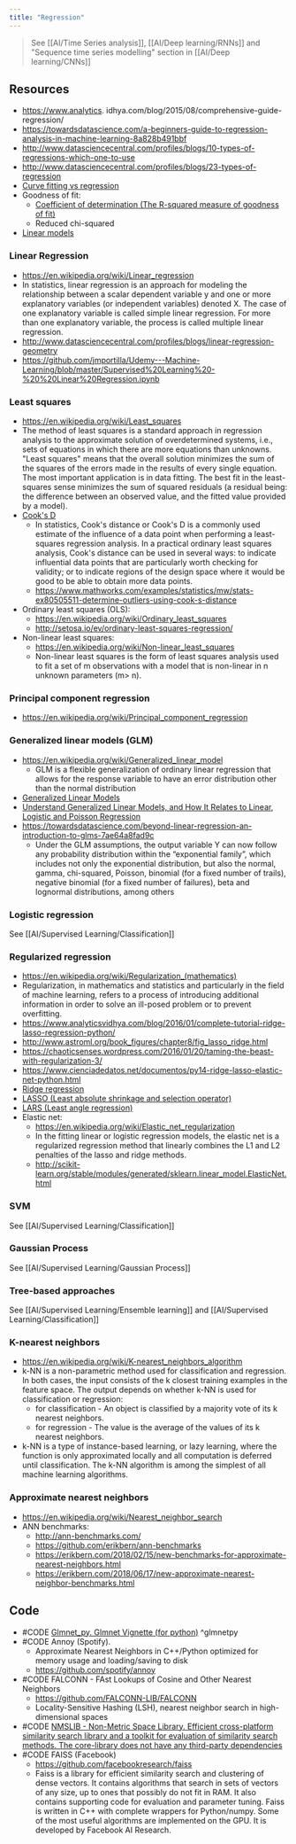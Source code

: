 ```yaml
---
title: "Regression"
---
```


> See [[AI/Time Series analysis]], [[AI/Deep learning/RNNs]] and "Sequence time series modelling" section in [[AI/Deep learning/CNNs]]


## Resources
- https://www.analytics. idhya.com/blog/2015/08/comprehensive-guide-regression/
- https://towardsdatascience.com/a-beginners-guide-to-regression-analysis-in-machine-learning-8a828b491bbf
- http://www.datasciencecentral.com/profiles/blogs/10-types-of-regressions-which-one-to-use
- http://www.datasciencecentral.com/profiles/blogs/23-types-of-regression
- [Curve fitting vs regression](https://blog.datazar.com/curve-fitting-vs-regression-752ce295b0b1)
- Goodness of fit:
	- [Coefficient of determination (The R-squared measure of goodness of fit)](http://blog.minitab.com/blog/adventures-in-statistics-2/regression-analysis-how-do-i-interpret-r-squared-and-assess-the-goodness-of-fit)
	- Reduced chi-squared
- [Linear models](http://scikit-learn.org/stable/modules/linear_model.html)


### Linear Regression
- https://en.wikipedia.org/wiki/Linear_regression
- In statistics, linear regression is an approach for modeling the relationship between a scalar dependent variable y and one or more explanatory variables (or independent variables) denoted X. The case of one explanatory variable is called simple linear regression. For more than one explanatory variable, the process is called multiple linear regression.
- http://www.datasciencecentral.com/profiles/blogs/linear-regression-geometry
- https://github.com/jmportilla/Udemy---Machine-Learning/blob/master/Supervised%20Learning%20-%20%20Linear%20Regression.ipynb

### Least squares
- https://en.wikipedia.org/wiki/Least_squares
- The method of least squares is a standard approach in regression analysis to the approximate solution of overdetermined systems, i.e., sets of equations in which there are more equations than unknowns. "Least squares" means that the overall solution minimizes the sum of the squares of the errors made in the results of every single equation. The most important application is in data fitting. The best fit in the least-squares sense minimizes the sum of squared residuals (a residual being: the difference between an observed value, and the fitted value provided by a model).
- [Cook's D](https://en.wikipedia.org/wiki/Cook%27s_distance)
	- In statistics, Cook's distance or Cook's D is a commonly used estimate of the influence of a data point when performing a least-squares regression analysis. In a practical ordinary least squares analysis, Cook's distance can be used in several ways: to indicate influential data points that are particularly worth checking for validity; or to indicate regions of the design space where it would be good to be able to obtain more data points.
	- https://www.mathworks.com/examples/statistics/mw/stats-ex80505511-determine-outliers-using-cook-s-distance
- Ordinary least squares (OLS): 
	- https://en.wikipedia.org/wiki/Ordinary_least_squares
	- http://setosa.io/ev/ordinary-least-squares-regression/
- Non-linear least squares: 
	- https://en.wikipedia.org/wiki/Non-linear_least_squares
	- Non-linear least squares is the form of least squares analysis used to fit a set of m observations with a model that is non-linear in n unknown parameters (m> n).

### Principal component regression
- https://en.wikipedia.org/wiki/Principal_component_regression

### Generalized linear models (GLM)
- https://en.wikipedia.org/wiki/Generalized_linear_model
	- GLM is a flexible generalization of ordinary linear regression that allows for the response variable to have an error distribution other than the normal distribution
- [Generalized Linear Models](https://scikit-learn.org/0.15/modules/linear_model.html)
- [Understand Generalized Linear Models, and How It Relates to Linear, Logistic and Poisson Regression](https://towardsdatascience.com/understand-generalized-linear-models-and-how-it-relates-to-linear-logistic-and-poisson-regression-53f3aea8a9d)
- https://towardsdatascience.com/beyond-linear-regression-an-introduction-to-glms-7ae64a8fad9c
	- Under the GLM assumptions, the output variable Y can now follow any probability distribution within the “exponential family”, which includes not only the exponential distribution, but also the normal, gamma, chi-squared, Poisson, binomial (for a fixed number of trails), negative binomial (for a fixed number of failures), beta and lognormal distributions, among others
 
### Logistic regression 
See [[AI/Supervised Learning/Classification]]

### Regularized regression
- https://en.wikipedia.org/wiki/Regularization_(mathematics)
- Regularization, in mathematics and statistics and particularly in the field of machine learning, refers to a process of introducing additional information in order to solve an ill-posed problem or to prevent overfitting.
- https://www.analyticsvidhya.com/blog/2016/01/complete-tutorial-ridge-lasso-regression-python/
- http://www.astroml.org/book_figures/chapter8/fig_lasso_ridge.html
- https://chaoticsenses.wordpress.com/2016/01/20/taming-the-beast-with-regularization-3/
- https://www.cienciadedatos.net/documentos/py14-ridge-lasso-elastic-net-python.html
- [Ridge regression](https://en.wikipedia.org/wiki/Tikhonov_regularization)
- [LASSO (Least absolute shrinkage and selection operator)](https://en.wikipedia.org/wiki/Lasso_(statistics))
- [LARS (Least angle regression)](https://en.wikipedia.org/wiki/Least-angle_regression)
- Elastic net: 
	- https://en.wikipedia.org/wiki/Elastic_net_regularization
	- In the fitting linear or logistic regression models, the elastic net is a regularized regression method that linearly combines the L1 and L2 penalties of the lasso and ridge methods.
	- http://scikit-learn.org/stable/modules/generated/sklearn.linear_model.ElasticNet.html

### SVM
See [[AI/Supervised Learning/Classification]]

### Gaussian Process
See [[AI/Supervised Learning/Gaussian Process]]

### Tree-based approaches
See [[AI/Supervised Learning/Ensemble learning]] and [[AI/Supervised Learning/Classification]]

### K-nearest neighbors
- https://en.wikipedia.org/wiki/K-nearest_neighbors_algorithm
- k-NN is a non-parametric method used for classification and regression. In both cases, the input consists of the k closest training examples in the feature space. The output depends on whether k-NN is used for classification or regression:
	- for classification - An object is classified by a majority vote of its k nearest neighbors.
	- for regression - The value is the average of the values of its k nearest neighbors.
- k-NN is a type of instance-based learning, or lazy learning, where the function is only approximated locally and all computation is deferred until classification. The k-NN algorithm is among the simplest of all machine learning algorithms.

### Approximate nearest neighbors
- https://en.wikipedia.org/wiki/Nearest_neighbor_search
- ANN benchmarks:
	- http://ann-benchmarks.com/
	- https://github.com/erikbern/ann-benchmarks
	- https://erikbern.com/2018/02/15/new-benchmarks-for-approximate-nearest-neighbors.html
	- https://erikbern.com/2018/06/17/new-approximate-nearest-neighbor-benchmarks.html


## Code
- #CODE [Glmnet_py. Glmnet Vignette (for python)](https://github.com/bbalasub1/glmnet_python) ^glmnetpy
- #CODE Annoy (Spotify). 
	- Approximate Nearest Neighbors in C++/Python optimized for memory usage and loading/saving to disk
	- https://github.com/spotify/annoy
- #CODE FALCONN - FAst Lookups of Cosine and Other Nearest Neighbors
	- https://github.com/FALCONN-LIB/FALCONN
	- Locality-Sensitive Hashing (LSH), nearest neighbor search in high-dimensional spaces
- #CODE [NMSLIB - Non-Metric Space Library. Efficient cross-platform similarity search library and a toolkit for evaluation of similarity search methods. The core-library does not have any third-party dependencies](https://github.com/nmslib/nmslib)
- #CODE FAISS (Facebook)
	- https://github.com/facebookresearch/faiss
	- Faiss is a library for efficient similarity search and clustering of dense vectors. It contains algorithms that search in sets of vectors of any size, up to ones that possibly do not fit in RAM. It also contains supporting code for evaluation and parameter tuning. Faiss is written in C++ with complete wrappers for Python/numpy. Some of the most useful algorithms are implemented on the GPU. It is developed by Facebook AI Research.
